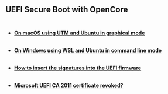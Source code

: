 ## UEFI Secure Boot with OpenCore<br><br>

 - [**On macOS using UTM and Ubuntu in graphical mode**](UTM%20Ubuntu%20VM%20on%20macOS.md)<br><br>

- [**On Windows using WSL and Ubuntu in command line mode**](WSL%20Ubuntu%20VM%20on%20Windows.md)<br><br>

- [**How to insert the signatures into the UEFI firmware**](Embed%20keys%20in%20the%20firmware.md)<br><br>

- [**Microsoft UEFI CA 2011 certificate revoked?**](Windows%20UEFI%20CA%202023%20cert.md)




